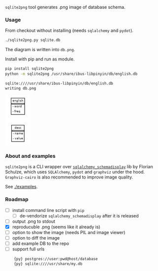 `sqlite2png` tool generates .png image of database schema.

### Usage

From checkout without installing (needs `sqlalchemy` and `pydot`).
```bash
./sqlite2png.py sqlite.db
```
The diagram is written into `db.png`.

Install with pip and run as module.
```bash
pip install sqlite2png
python -m sqlite2png /usr/share/ibus-libpinyin/db/english.db
```
```
sqlite:////usr/share/ibus-libpinyin/db/english.db
writing db.png
```

![](examples/english.png)

### About and examples

`sqlite2png` is a CLI wrapper over
[`sqlalchemy_schemadisplay`](https://github.com/fschulze/sqlalchemy_schemadisplay)
lib by Florian Schulze, which uses `SQLAlchemy`, `pydot` and `graphviz`
under the hood. `Graphviz-cairo` is also recommended to improve image quality.

See [./examples](./examples).

### Roadmap

* [ ] install command line script with `pip`
  * [ ] de-vendorize `sqlalchemy_schemadisplay` after it is released
* [ ] output .png to stdout
* [x] reproducuble .png (seems like it already is)
* [ ] option to show the image (needs PIL and image viewer)
* [ ] option to diff the image
* [ ] add example DB to the repo
* [ ] support full urls
```
    {py} postgres://user:pwd@host/database
    {py} sqlite:////usr/share/my.db
```
